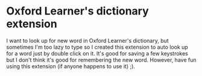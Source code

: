 Oxford Learner's dictionary extension
=============

I want to look up for new word in Oxford Learner's dictionary, but sometimes I'm too lazy to type so I created this extension to auto look up for a word just by double click on it. It's good for saving a few keystrokes but I don't think it's good for remembering the new word. However, have fun using this extension (if anyone happens to use it) ;).
